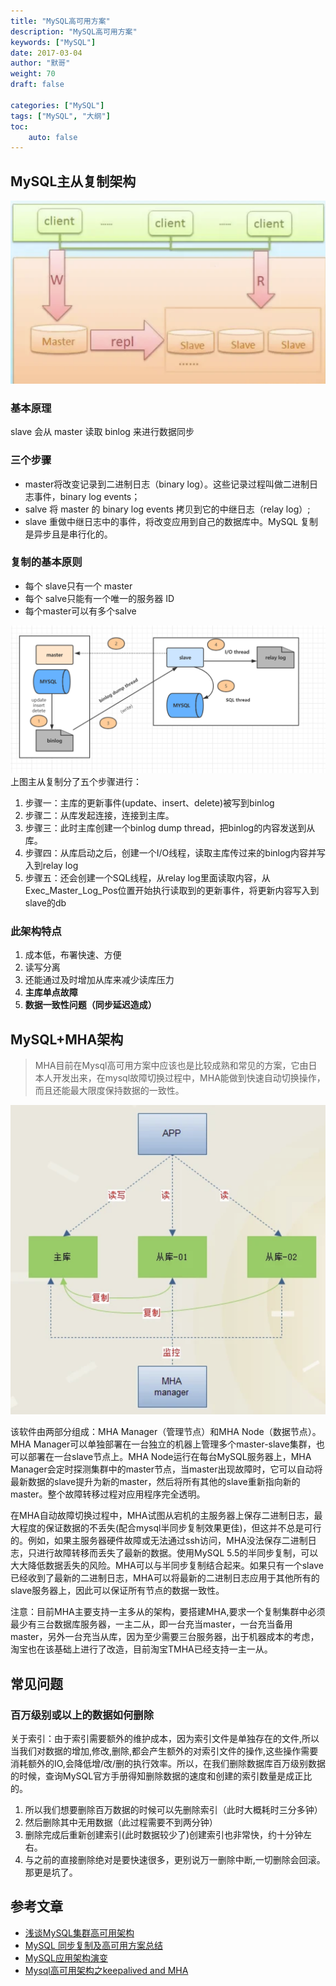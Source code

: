 ```yaml
---  
title: "MySQL高可用方案"
description: "MySQL高可用方案"
keywords: ["MySQL"]
date: 2017-03-04
author: "默哥"
weight: 70
draft: false

categories: ["MySQL"]
tags: ["MySQL", "大纲"]  
toc: 
    auto: false
---
```


## MySQL主从复制架构
![](/images/db/ha/ms.png "MySQL主从架构")

### 基本原理
slave 会从 master 读取 binlog 来进行数据同步
### 三个步骤
* master将改变记录到二进制日志（binary log）。这些记录过程叫做二进制日志事件，binary log events；
* salve 将 master 的 binary log events 拷贝到它的中继日志（relay log）;
* slave 重做中继日志中的事件，将改变应用到自己的数据库中。MySQL 复制是异步且是串行化的。

### 复制的基本原则
* 每个 slave只有一个 master
* 每个 salve只能有一个唯一的服务器 ID
* 每个master可以有多个salve

![](/images/db/ha/dbCopy.png "主从复制")
上图主从复制分了五个步骤进行：
1. 步骤一：主库的更新事件(update、insert、delete)被写到binlog
2. 步骤二：从库发起连接，连接到主库。
3. 步骤三：此时主库创建一个binlog dump thread，把binlog的内容发送到从库。
4. 步骤四：从库启动之后，创建一个I/O线程，读取主库传过来的binlog内容并写入到relay log
5. 步骤五：还会创建一个SQL线程，从relay log里面读取内容，从Exec_Master_Log_Pos位置开始执行读取到的更新事件，将更新内容写入到slave的db

### 此架构特点
1. 成本低，布署快速、方便
2. 读写分离
3. 还能通过及时增加从库来减少读库压力
4. **主库单点故障**
5. **数据一致性问题（同步延迟造成）**

## MySQL+MHA架构
> MHA目前在Mysql高可用方案中应该也是比较成熟和常见的方案，它由日本人开发出来，在mysql故障切换过程中，MHA能做到快速自动切换操作，而且还能最大限度保持数据的一致性。

![](/images/db/ha/MHA.png "MySQL+MHA架构")

该软件由两部分组成：MHA Manager（管理节点）和MHA Node（数据节点）。MHA Manager可以单独部署在一台独立的机器上管理多个master-slave集群，也可以部署在一台slave节点上。MHA Node运行在每台MySQL服务器上，MHA Manager会定时探测集群中的master节点，当master出现故障时，它可以自动将最新数据的slave提升为新的master，然后将所有其他的slave重新指向新的master。整个故障转移过程对应用程序完全透明。

在MHA自动故障切换过程中，MHA试图从宕机的主服务器上保存二进制日志，最大程度的保证数据的不丢失(配合mysql半同步复制效果更佳)，但这并不总是可行的。例如，如果主服务器硬件故障或无法通过ssh访问，MHA没法保存二进制日志，只进行故障转移而丢失了最新的数据。使用MySQL 5.5的半同步复制，可以大大降低数据丢失的风险。MHA可以与半同步复制结合起来。如果只有一个slave已经收到了最新的二进制日志，MHA可以将最新的二进制日志应用于其他所有的slave服务器上，因此可以保证所有节点的数据一致性。

注意：目前MHA主要支持一主多从的架构，要搭建MHA,要求一个复制集群中必须最少有三台数据库服务器，一主二从，即一台充当master，一台充当备用master，另外一台充当从库，因为至少需要三台服务器，出于机器成本的考虑，淘宝也在该基础上进行了改造，目前淘宝TMHA已经支持一主一从。


## 常见问题
### 百万级别或以上的数据如何删除
关于索引：由于索引需要额外的维护成本，因为索引文件是单独存在的文件,所以当我们对数据的增加,修改,删除,都会产生额外的对索引文件的操作,这些操作需要消耗额外的IO,会降低增/改/删的执行效率。所以，在我们删除数据库百万级别数据的时候，查询MySQL官方手册得知删除数据的速度和创建的索引数量是成正比的。

1. 所以我们想要删除百万数据的时候可以先删除索引（此时大概耗时三分多钟）
1. 然后删除其中无用数据（此过程需要不到两分钟）
1. 删除完成后重新创建索引(此时数据较少了)创建索引也非常快，约十分钟左右。
1. 与之前的直接删除绝对是要快速很多，更别说万一删除中断,一切删除会回滚。那更是坑了。


## 参考文章
* [浅谈MySQL集群高可用架构](https://segmentfault.com/a/1190000020200096 "浅谈MySQL集群高可用架构")
* [MySQL 同步复制及高可用方案总结](https://segmentfault.com/a/1190000022313462 "MySQL同步复制及高可用方案总结")
* [MySQL应用架构演变](https://segmentfault.com/a/1190000039693053 " MySQL应用架构演变")
* [Mysql高可用架构之keepalived and MHA ](https://kim1024.github.io/2018/11/20/mysql-keepalived-mha.html " Mysql高可用架构之keepalived and MHA ")
